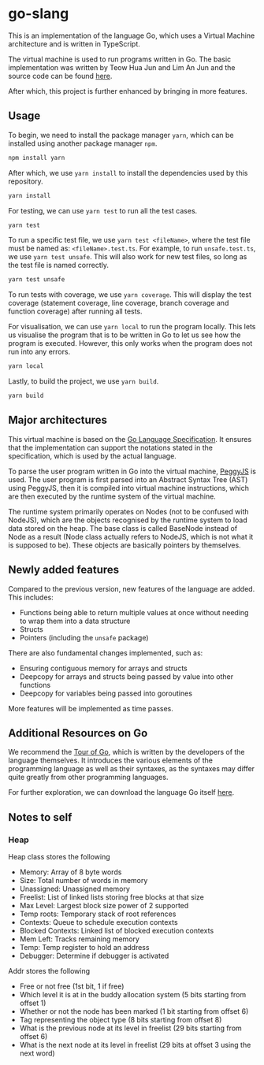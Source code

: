 # go-slang

This is an implementation of the language Go, which uses a Virtual Machine architecture and is written in TypeScript.

The virtual machine is used to run programs written in Go. The basic implementation was written by Teow Hua Jun and Lim An Jun and the source code can be found [here](https://github.com/huajun07/go-virtual-machine).

After which, this project is further enhanced by bringing in more features.

## Usage

To begin, we need to install the package manager `yarn`, which can be installed using another package manager `npm`.

```sh
npm install yarn
```

After which, we use `yarn install` to install the dependencies used by this repository.

```sh
yarn install
```

For testing, we can use `yarn test` to run all the test cases.

```sh
yarn test
```

To run a specific test file, we use `yarn test <fileName>`, where the test file must be named as: `<fileName>.test.ts`. For example, to run `unsafe.test.ts`, we use `yarn test unsafe`. This will also work for new test files, so long as the test file is named correctly.

```sh
yarn test unsafe
```

To run tests with coverage, we use `yarn coverage`. This will display the test coverage (statement coverage, line coverage, branch coverage and function coverage) after running all tests.

For visualisation, we can use `yarn local` to run the program locally. This lets us visualise the program that is to be written in Go to let us see how the program is executed. However, this only works when the program does not run into any errors.

```sh
yarn local
```

Lastly, to build the project, we use `yarn build`.

```sh
yarn build
```

## Major architectures

This virtual machine is based on the [Go Language Specification](https://go.dev/ref/spec). It ensures that the implementation can support the notations stated in the specification, which is used by the actual language.

To parse the user program written in Go into the virtual machine, [PeggyJS](https://peggyjs.org/) is used. The user program is first parsed into an Abstract Syntax Tree (AST) using PeggyJS, then it is compiled into virtual machine instructions, which are then executed by the runtime system of the virtual machine.

The runtime system primarily operates on Nodes (not to be confused with NodeJS), which are the objects recognised by the runtime system to load data stored on the heap. The base class is called BaseNode instead of Node as a result (Node class actually refers to NodeJS, which is not what it is supposed to be). These objects are basically pointers by themselves.

## Newly added features

Compared to the previous version, new features of the language are added. This includes:

- Functions being able to return multiple values at once without needing to wrap them into a data structure
- Structs
- Pointers (including the `unsafe` package)

There are also fundamental changes implemented, such as:

- Ensuring contiguous memory for arrays and structs
- Deepcopy for arrays and structs being passed by value into other functions
- Deepcopy for variables being passed into goroutines

More features will be implemented as time passes.

## Additional Resources on Go

We recommend the [Tour of Go](https://go.dev/tour/welcome/1), which is written by the developers of the language themselves. It introduces the various elements of the programming language as well as their syntaxes, as the syntaxes may differ quite greatly from other programming languages.

For further exploration, we can download the language Go itself [here](https://go.dev/doc/install).

## Notes to self

### Heap

Heap class stores the following
- Memory: Array of 8 byte words
- Size: Total number of words in memory
- Unassigned: Unassigned memory
- Freelist: List of linked lists storing free blocks at that size
- Max Level: Largest block size power of 2 supported
- Temp roots: Temporary stack of root references
- Contexts: Queue to schedule execution contexts
- Blocked Contexts: Linked list of blocked execution contexts
- Mem Left: Tracks remaining memory
- Temp: Temp register to hold an address
- Debugger: Determine if debugger is activated

Addr stores the following
- Free or not free (1st bit, 1 if free)
- Which level it is at in the buddy allocation system (5 bits starting from offset 1)
- Whether or not the node has been marked (1 bit starting from offset 6)
- Tag representing the object type (8 bits starting from offset 8)
- What is the previous node at its level in freelist (29 bits starting from offset 6)
- What is the next node at its level in freelist (29 bits at offset 3 using the next word)